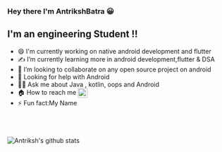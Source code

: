 ### Hey there I'm AntrikshBatra :grinning:


## I'm an engineering Student !! 

- 😄 I'm currently working on native android development and flutter
- ✍️ I’m currently learning more in android development,flutter & DSA   
- 👯 I’m looking to collaborate  on any open source project on android
- 🚀 Looking for help with Android 
- 🙋‍♂️ Ask me about Java , kotlin, oops and Android
- 🏠 How to reach me  [<img align="center"  alt="Antriksh | LinkedIn" width="22px" src="https://cdn.jsdelivr.net/npm/simple-icons@v3/icons/linkedin.svg" />][linkedin]
- ⚡ Fun fact:My Name



<br/>
<br/>


![Antriksh's github stats](https://github-readme-stats.vercel.app/api?username=AntrikshBatra&show_icons=true&hide_border=true)


[linkedin]: https://www.linkedin.com/in/antriksh-batra-8bba661a4/
